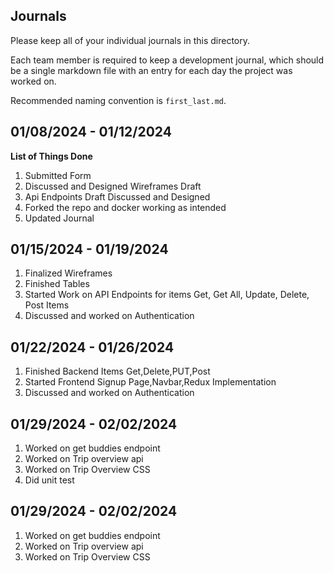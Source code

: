 ## Journals

Please keep all of your individual journals in this directory.

Each team member is required to keep a development journal, which should be a single markdown file with an entry for each day the project was worked on.

Recommended naming convention is `first_last.md`.



## 01/08/2024 - 01/12/2024
  **List of Things Done**
  1. Submitted Form
  2. Discussed and Designed Wireframes Draft
  3. Api Endpoints Draft Discussed and Designed
  4. Forked the repo and docker working as intended
  5. Updated Journal
  
## 01/15/2024 - 01/19/2024
  1. Finalized Wireframes
  2. Finished Tables
  3. Started Work on API Endpoints for items Get, Get All, Update, Delete, Post Items
  4. Discussed and worked on Authentication

## 01/22/2024 - 01/26/2024
  1. Finished Backend Items Get,Delete,PUT,Post
  2. Started Frontend Signup Page,Navbar,Redux Implementation
  3. Discussed and worked on Authentication

  ## 01/29/2024 - 02/02/2024
  1. Worked on get buddies endpoint
  2. Worked on Trip overview api
  3. Worked on Trip Overview CSS
  4. Did unit test

## 01/29/2024 - 02/02/2024
  1. Worked on get buddies endpoint
  2. Worked on Trip overview api
  3. Worked on Trip Overview CSS


